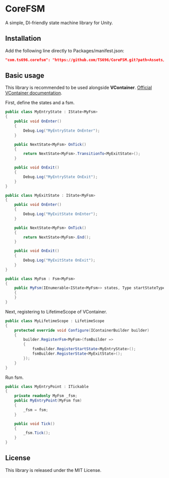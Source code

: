 # CoreFSM
A simple, DI-friendly state machine library for Unity.

## Installation
Add the following line directly to Packages/manifest.json:
```json
"com.ts696.corefsm": "https://github.com/TS696/CoreFSM.git?path=Assets/CoreFSM#0.2.1"
```

## Basic usage
This library is recommended to be used alongside **VContainer**. [Official VContainer documentation](https://github.com/hadashiA/VContainer).

First, define the states and a fsm.
```csharp
public class MyEntryState : IState<MyFsm>
{
    public void OnEnter()
    {
        Debug.Log("MyEntryState OnEnter");
    }

    public NextState<MyFsm> OnTick()
    {
        return NextState<MyFsm>.TransitionTo<MyExitState>();
    }

    public void OnExit()
    {
        Debug.Log("MyEntryState OnExit");
    }
}

public class MyExitState : IState<MyFsm>
{
    public void OnEnter()
    {
        Debug.Log("MyExitState OnEnter");
    }

    public NextState<MyFsm> OnTick()
    {
        return NextState<MyFsm>.End();
    }

    public void OnExit()
    {
        Debug.Log("MyExitState OnExit");
    }
}

public class MyFsm : Fsm<MyFsm>
{
    public MyFsm(IEnumerable<IState<MyFsm>> states, Type startStateType) : base(states, startStateType)
    {
    }
}
```

Next, registering to LifetimeScope of VContainer.

``` csharp
public class MyLifetimeScope : LifetimeScope
{
    protected override void Configure(IContainerBuilder builder)
    {
        builder.RegisterFsm<MyFsm>(fsmBuilder =>
        {
            fsmBuilder.RegisterStartState<MyEntryState>();
            fsmBuilder.RegisterState<MyExitState>();
        });
    }
}
```

Run fsm.

``` csharp
public class MyEntryPoint : ITickable
{
    private readonly MyFsm _fsm;
    public MyEntryPoint(MyFsm fsm)
    {
        _fsm = fsm;
    }

    public void Tick()
    {
        _fsm.Tick();
    }
}
```

## License
This library is released under the MIT License.
